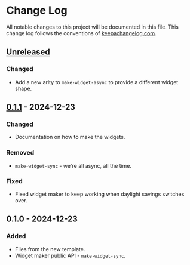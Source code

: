 # Change Log
All notable changes to this project will be documented in this file. This change log follows the conventions of [keepachangelog.com](http://keepachangelog.com/).

## [Unreleased]
### Changed
- Add a new arity to `make-widget-async` to provide a different widget shape.

## [0.1.1] - 2024-12-23
### Changed
- Documentation on how to make the widgets.

### Removed
- `make-widget-sync` - we're all async, all the time.

### Fixed
- Fixed widget maker to keep working when daylight savings switches over.

## 0.1.0 - 2024-12-23
### Added
- Files from the new template.
- Widget maker public API - `make-widget-sync`.

[Unreleased]: https://github.com/skylize/clobber/compare/0.1.1...HEAD
[0.1.1]: https://github.com/skylize/clobber/compare/0.1.0...0.1.1
